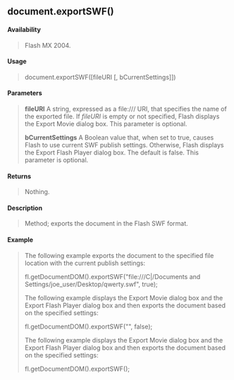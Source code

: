 ## document.exportSWF()

#### Availability

> Flash MX 2004.

#### Usage

> document.exportSWF(\[fileURI \[, bCurrentSettings\]\])

#### Parameters

> **fileURI** A string, expressed as a file:/// URI, that specifies the name of the exported file. If *fileURI* is empty or not specified, Flash displays the Export Movie dialog box. This parameter is optional.
>
> **bCurrentSettings** A Boolean value that, when set to true, causes Flash to use current SWF publish settings. Otherwise, Flash displays the Export Flash Player dialog box. The default is false. This parameter is optional.

#### Returns

> Nothing.

#### Description

> Method; exports the document in the Flash SWF format.

#### Example

> The following example exports the document to the specified file location with the current publish settings:
>
> fl.getDocumentDOM().exportSWF("file:///C\|/Documents and Settings/joe\_user/Desktop/qwerty.swf", true);
>
> The following example displays the Export Movie dialog box and the Export Flash Player dialog box and then exports the document based on the specified settings:
>
> fl.getDocumentDOM().exportSWF("", false);
>
> The following example displays the Export Movie dialog box and the Export Flash Player dialog box and then exports the document based on the specified settings:
>
> fl.getDocumentDOM().exportSWF();
